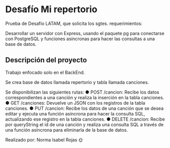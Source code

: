# Desafío Mi repertorio

Prueba de Desafío LATAM, que solicita los sgtes. requerimientos:

Desarrollar un servidor con Express, usando el paquete pg para conectarse con PostgreSQL y funciones asíncronas para hacer las consultas a una base de datos.

## Descripción del proyecto

Trabajo enfocado solo en el BackEnd.

Se crea base de datos llamada repertorio y tabla llamada canciones.

Se disponibilizan las siguientes rutas:
●
POST /cancion: Recibe los datos correspondientes a una canción y realiza la inserción en la tabla canciones.
●
GET /canciones: Devuelve un JSON con los registros de la tabla canciones.
●
PUT /cancion: Recibe los datos de una canción que se desea editar y ejecuta una función asíncrona para hacer la consulta SQL, actualizando ese registro en la tabla canciones.
●
DELETE /cancion: Recibe por queryString el id de una canción y realiza una consulta SQL a través de una función asíncrona para eliminarla de la base de datos.


Realizado por: Norma Isabel Rojas 🌞